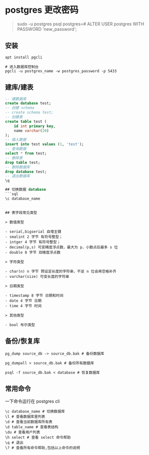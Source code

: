 # postgres 更改密码

> sudo -u postgres psql
> postgres=# ALTER USER postgres WITH PASSWORD 'new_password';

## 安装

```shell
apt install pgcli

# 进入数据库控制台
pgcli -u postgres_name -w postgres_password -p 5433

```

## 建库/建表

````sql
-- 建数据库
create database test;
-- 创建 schema
-- create schema test;
-- 创建表
create table test (
    id int primary key,
    name varchar(20)
);
-- 插入数据
insert into test values (1, 'test');
-- 查询数据
select * from test;
-- 删除表
drop table test;
-- 删除数据库
drop database test;
-- 退出数据库
\q

## 切换数据 database
```sql
\c database_name
````

```

## 表字段常见类型

> 数值类型

- serial,bigserial 自增主键
- smalint 2 字节 有符号整型；
- intger 4 字节 有符号整型；
- decimal(p,s) 可变精度浮点数，最大为 p，小数点后最多 s 位
- double 8 字节 双精度浮点数

> 字符类型

- char(n) n 字节 预设定长度的字符串，不足 n 位会用空格补齐
- varchar(size) 可变长度的字符串

> 日期类型

- timestamp 8 字节 日期和时间
- date 4 字节 日期
- time 4 字节 时间

> 其他类型

- bool 布尔类型
```

## 备份/恢复库

```shell
pg_dump source_db -> source_db.bak # 备份数据库

pg_dumpall > source_db.bak # 备份所有数据库

psql -f source_db.bak < database # 恢复数据库
```

## 常用命令

一下命令运行在 postgres cli

```shell
\c database_name # 切换数据库
\l # 查看数据库里列表
\d # 查看当前数据库所有表
\d table_name # 查看表结构
\du # 查看用户列表
\h select # 查看 select 命令帮助
\q # 退出
\? # 查看所有命令帮助,包括以上命令的说明
```
